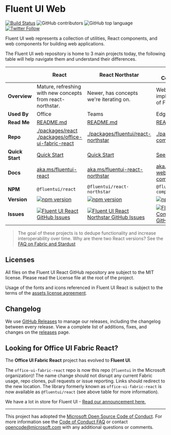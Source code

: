 # Fluent UI Web

[![Build Status](https://img.shields.io/azure-devops/build/uifabric/fabricpublic/84/master?style=flat-square)](https://dev.azure.com/uifabric/fabricpublic/_build/latest?definitionId=84&branchName=master) ![GitHub contributors](https://img.shields.io/github/contributors/microsoft/fluentui?style=flat-square) ![GitHub top language](https://img.shields.io/github/languages/top/microsoft/fluentui?style=flat-square) [![Twitter Follow](https://img.shields.io/twitter/follow/fluentui?logo=twitter&style=flat-square)](https://twitter.com/FluentUI?ref_src=twsrc%5Etfw)

Fluent UI web represents a collection of utilities, React components, and web components for building web applications.

The Fluent UI web repository is home to 3 main projects today, the following table will help navigate them and understand their differences.

<!-- prettier-ignore-start -->
|   | React | React Northstar | Web Components |
|---| ----- | --------------- | -------------- |
| **Overview**    | Mature, refreshing with new concepts from react-northstar. | Newer, has concepts we're iterating on. | Web Component implementation of Fluent UI. |
| **Used By**     | Office| Teams | Edge |
| **Read Me**     | [README.md](/packages/office-ui-fabric-react/README.md) | [README.md](/packages/fluentui/README.md) | [README.md](/packages/web-components/README.md) |
| **Repo**        | [./packages/react](/packages/react) [./packages/office-ui-fabric-react](/packages/office-ui-fabric-react) | [./packages/fluentui/react-northstar](/packages/fluentui/react-northstar) | [./packages/web-components](/packages/web-components) |
| **Quick Start** | [Quick Start](https://developer.microsoft.com/en-us/fluentui#/get-started/web) | [Quick Start](https://fluentsite.z22.web.core.windows.net/quick-start) | [See README.md](https://github.com/microsoft/fluentui/tree/master/packages/web-components/README.md) |
| **Docs**        | [aka.ms/fluentui-react](https://aka.ms/fluentui-react) | [aka.ms/fluentui-react-northstar](https://aka.ms/fluentui-react-northstar) | [aka.ms/fluentui-web-components](https://aka.ms/fluentui-web-components) |
| **NPM**         | `@fluentui/react` | `@fluentui/react-northstar` | `@fluentui/web-components` |
| **Version**     | [![npm version](https://img.shields.io/npm/v/@fluentui/react?style=flat-square)](https://www.npmjs.com/package/@fluentui/react) | [![npm version](https://img.shields.io/npm/v/@fluentui/react-northstar?style=flat-square)](https://www.npmjs.com/package/@fluentui/react-northstar) | [![npm version](https://img.shields.io/npm/v/@fluentui/web-components?style=flat-square)](https://www.npmjs.com/package/@fluentui/web-components) |
| **Issues**      | [![Fluent UI React GitHub Issues](https://img.shields.io/github/issues/microsoft/fluentui/Fluent%20UI%20react?label=issues&style=flat-square)](https://github.com/microsoft/fluentui/issues?q=is%3Aissue+is%3Aopen+label%3A%22Fluent+UI+react%22) | [![Fluent UI React Northstar GitHub Issues](https://img.shields.io/github/issues/microsoft/fluentui/Fluent%20UI%20react-northstar?label=issues&style=flat-square)](https://github.com/microsoft/fluentui/issues?q=is%3Aissue+is%3Aopen+label%3A%22Fluent+UI+react-northstar%22) | [![Fluent UI Web Components GitHub Issues](https://img.shields.io/github/issues/microsoft/fluentui/web-components?label=issues&style=flat-square)](https://github.com/microsoft/fluentui/issues?q=is%3Aissue+is%3Aopen+label%3A%22web-components%22) |
<!-- prettier-ignore-end -->

> The goal of these projects is to dedupe functionality and increase interoperability over time. Why are there two React versions? See the [FAQ on Fabric and Stardust](https://github.com/microsoft/fluentui/wiki/FAQ---Fabric-and-Stardust-to-Fluent-UI)

## Licenses

All files on the Fluent UI React GitHub repository are subject to the MIT license. Please read the License file at the root of the project.

Usage of the fonts and icons referenced in Fluent UI React is subject to the terms of the [assets license agreement](https://aka.ms/fluentui-assets-license).

## Changelog

We use [GitHub Releases](https://github.com/blog/1547-release-your-software) to manage our releases, including the changelog between every release. View a complete list of additions, fixes, and changes on the [releases](https://github.com/microsoft/fluentui/releases) page.

## Looking for Office UI Fabric React?

The **Office UI Fabric React** project has evolved to **Fluent UI**.

The `office-ui-fabric-react` repo is now this repo (`fluentui` in the Microsoft organization)! The name change should not disrupt any current Fabric usage, repo clones, pull requests or issue reporting. Links should redirect to the new location. The library formerly known as `office-ui-fabric-react` is now available as `@fluentui/react` (see above table for more information).

We have a lot in store for Fluent UI - [Read our announcement here.](https://developer.microsoft.com/en-us/office/blogs/ui-fabric-is-evolving-into-fluent-ui/)

---

This project has adopted the [Microsoft Open Source Code of Conduct](https://opensource.microsoft.com/codeofconduct/). For more information see the [Code of Conduct FAQ](https://opensource.microsoft.com/codeofconduct/faq/) or contact [opencode@microsoft.com](mailto:opencode@microsoft.com) with any additional questions or comments.

